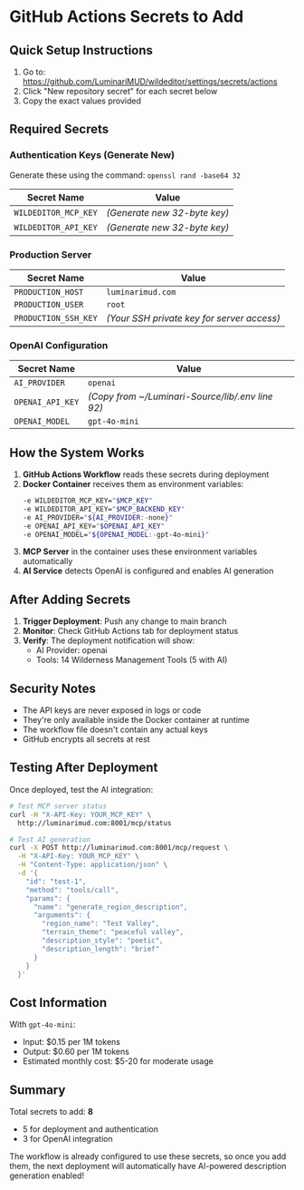 # GitHub Actions Secrets to Add

## Quick Setup Instructions

1. Go to: https://github.com/LuminariMUD/wildeditor/settings/secrets/actions
2. Click "New repository secret" for each secret below
3. Copy the exact values provided

## Required Secrets

### Authentication Keys (Generate New)
Generate these using the command: `openssl rand -base64 32`

| Secret Name | Value |
|------------|-------|
| `WILDEDITOR_MCP_KEY` | *(Generate new 32-byte key)* |
| `WILDEDITOR_API_KEY` | *(Generate new 32-byte key)* |

### Production Server
| Secret Name | Value |
|------------|-------|
| `PRODUCTION_HOST` | `luminarimud.com` |
| `PRODUCTION_USER` | `root` |
| `PRODUCTION_SSH_KEY` | *(Your SSH private key for server access)* |

### OpenAI Configuration
| Secret Name | Value |
|------------|-------|
| `AI_PROVIDER` | `openai` |
| `OPENAI_API_KEY` | *(Copy from ~/Luminari-Source/lib/.env line 92)* |
| `OPENAI_MODEL` | `gpt-4o-mini` |

## How the System Works

1. **GitHub Actions Workflow** reads these secrets during deployment
2. **Docker Container** receives them as environment variables:
   ```bash
   -e WILDEDITOR_MCP_KEY="$MCP_KEY"
   -e WILDEDITOR_API_KEY="$MCP_BACKEND_KEY"
   -e AI_PROVIDER="${AI_PROVIDER:-none}"
   -e OPENAI_API_KEY="$OPENAI_API_KEY"
   -e OPENAI_MODEL="${OPENAI_MODEL:-gpt-4o-mini}"
   ```
3. **MCP Server** in the container uses these environment variables automatically
4. **AI Service** detects OpenAI is configured and enables AI generation

## After Adding Secrets

1. **Trigger Deployment**: Push any change to main branch
2. **Monitor**: Check GitHub Actions tab for deployment status
3. **Verify**: The deployment notification will show:
   - AI Provider: openai
   - Tools: 14 Wilderness Management Tools (5 with AI)

## Security Notes

- The API keys are never exposed in logs or code
- They're only available inside the Docker container at runtime
- The workflow file doesn't contain any actual keys
- GitHub encrypts all secrets at rest

## Testing After Deployment

Once deployed, test the AI integration:

```bash
# Test MCP server status
curl -H "X-API-Key: YOUR_MCP_KEY" \
  http://luminarimud.com:8001/mcp/status

# Test AI generation
curl -X POST http://luminarimud.com:8001/mcp/request \
  -H "X-API-Key: YOUR_MCP_KEY" \
  -H "Content-Type: application/json" \
  -d '{
    "id": "test-1",
    "method": "tools/call",
    "params": {
      "name": "generate_region_description",
      "arguments": {
        "region_name": "Test Valley",
        "terrain_theme": "peaceful valley",
        "description_style": "poetic",
        "description_length": "brief"
      }
    }
  }'
```

## Cost Information

With `gpt-4o-mini`:
- Input: $0.15 per 1M tokens
- Output: $0.60 per 1M tokens
- Estimated monthly cost: $5-20 for moderate usage

## Summary

Total secrets to add: **8**
- 5 for deployment and authentication
- 3 for OpenAI integration

The workflow is already configured to use these secrets, so once you add them, the next deployment will automatically have AI-powered description generation enabled!